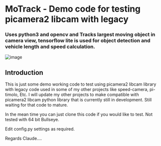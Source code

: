 # MoTrack - Demo code for testing picamera2 libcam with legacy
### Uses python3 and opencv and Tracks largest moving object in camera view,  tensorflow lite is used for object detection and vehicle length and speed calculation.


![image](https://user-images.githubusercontent.com/5960276/231835732-c91f6541-248d-4330-a7e0-f8a21e9920da.png)



## Introduction
This is just some demo working code to test using picamera2 libcam library with legacy code used in some of my 
other projects like speed-camera, pi-timolo, Etc.
I will update my other projects to make compatible with picamera2 libcam python library that is currently still in development.
Still waiting for that code to mature.

In the mean time you can just clone this code if you would like to test.  Not tested with 64 bit Bullseye.

Edit config.py settings as required.

Regards Claude....
